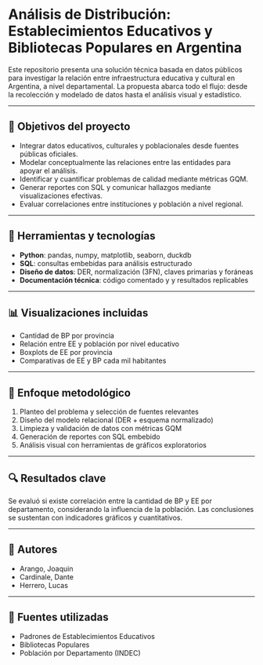 # Análisis de Distribución: Establecimientos Educativos y Bibliotecas Populares en Argentina

Este repositorio presenta una solución técnica basada en datos públicos para investigar la relación entre infraestructura educativa y cultural en Argentina, a nivel departamental. La propuesta abarca todo el flujo: desde la recolección y modelado de datos hasta el análisis visual y estadístico.

---

## 🎯 Objetivos del proyecto

- Integrar datos educativos, culturales y poblacionales desde fuentes públicas oficiales.
- Modelar conceptualmente las relaciones entre las entidades para apoyar el análisis.
- Identificar y cuantificar problemas de calidad mediante métricas GQM.
- Generar reportes con SQL y comunicar hallazgos mediante visualizaciones efectivas.
- Evaluar correlaciones entre instituciones y población a nivel regional.

---

## 🧰 Herramientas y tecnologías

- **Python**: pandas, numpy, matplotlib, seaborn, duckdb
- **SQL**: consultas embebidas para análisis estructurado
- **Diseño de datos**: DER, normalización (3FN), claves primarias y foráneas
- **Documentación técnica**: código comentado y y resultados replicables

---

## 📊 Visualizaciones incluidas

- Cantidad de BP por provincia
- Relación entre EE y población por nivel educativo
- Boxplots de EE por provincia
- Comparativas de EE y BP cada mil habitantes

---

## 🧠 Enfoque metodológico

1. Planteo del problema y selección de fuentes relevantes
2. Diseño del modelo relacional (DER + esquema normalizado)
3. Limpieza y validación de datos con métricas GQM
4. Generación de reportes con SQL embebido
5. Análisis visual con herramientas de gráficos exploratorios

---

## 🔍 Resultados clave
Se evaluó si existe correlación entre la cantidad de BP y EE por departamento, considerando la influencia de la población. Las conclusiones se sustentan con indicadores gráficos y cuantitativos.

---

## 👥 Autores
- Arango, Joaquin
- Cardinale, Dante
- Herrero, Lucas

---

## 🔗 Fuentes utilizadas
- Padrones de Establecimientos Educativos
- Bibliotecas Populares
- Población por Departamento (INDEC)
